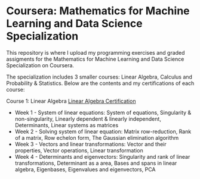 # Coursera: Mathematics for Machine Learning and Data Science Specialization

This repository is where I upload my programming exercises and graded assigments for the Mathematics for Machine Learning and Data Science Specialization on Coursera.


The specialization includes 3 smaller courses: Linear Algebra, Calculus and Probability & Statistics. Below are the contents and my certifications of each course:


Course 1: Linear Algebra
[Linear Algebra Certification](https://github.com/user-attachments/files/17084046/Coursera.FJSDSDQLX3QQ.1.pdf)
* Week 1 - System of linear equations: System of equations, Singularity & non-singularity, Linearly dependent & linearly independent, Determinants, Linear systems as matrices
* Week 2 - Solving system of linear equation: Matrix row-reduction, Rank of a matrix, Row echelon form, The Gaussian elimination algorithm
* Week 3 - Vectors and linear transformations: Vector and their properties, Vector operations, Linear transformation
* Week 4 - Determinants and eigenvectors: Singularity and rank of linear transformations, Determinant as a area, Bases and spans in linear algebra, Eigenbases, Eigenvalues and eigenvectors, PCA
